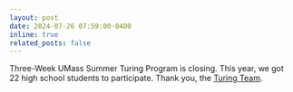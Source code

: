 ```yaml
---
layout: post
date: 2024-07-26 07:59:00-0400
inline: true
related_posts: false
---
```


Three-Week UMass Summer Turing Program is closing. This year, we got 22 high school students to participate.
Thank you, the [Turing Team](https://lass.cs.umass.edu/turing/team.html). 